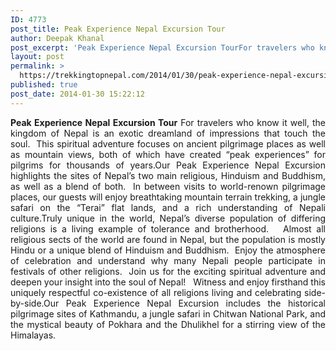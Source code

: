 ```yaml
---
ID: 4773
post_title: Peak Experience Nepal Excursion Tour
author: Deepak Khanal
post_excerpt: 'Peak Experience Nepal Excursion TourFor travelers who know it well, the kingdom of Nepal is an exotic dreamland of impressions that touch the soul.  This spiritual adventure focuses on ancient pilgrimage places as well as mountain views, both of which have created “peak experiences” for pilgrims for thousands of years.Our Peak Experience Nepal Excursion highlights the sites of Nepal’s two main religious, Hinduism and Buddhism, as well as a blend of both.'
layout: post
permalink: >
  https://trekkingtopnepal.com/2014/01/30/peak-experience-nepal-excursion-tour/
published: true
post_date: 2014-01-30 15:22:12
---
```

<p style="text-align: justify;"><strong>Peak Experience Nepal Excursion Tour</strong> For travelers who know it well, the kingdom of Nepal is an exotic dreamland of impressions that touch the soul.  This spiritual adventure focuses on ancient pilgrimage places as well as mountain views, both of which have created “peak experiences” for pilgrims for thousands of years.Our Peak Experience Nepal Excursion highlights the sites of Nepal’s two main religious, Hinduism and Buddhism, as well as a blend of both.  In between visits to world-renown pilgrimage places, our guests will enjoy breathtaking mountain terrain trekking, a jungle safari on the “Terai” flat lands, and a rich understanding of Nepali culture.Truly unique in the world, Nepal’s diverse population of differing religions is a living example of tolerance and brotherhood.   Almost all religious sects of the world are found in Nepal, but the population is mostly Hindu or a unique blend of Hinduism and Buddhism.  Enjoy the atmosphere of celebration and understand why many Nepali people participate in festivals of other religions.  Join us for the exciting spiritual adventure and deepen your insight into the soul of Nepal!   Witness and enjoy firsthand this uniquely respectful co-existence of all religions living and celebrating side-by-side.Our Peak Experience Nepal Excursion includes the historical pilgrimage sites of Kathmandu, a jungle safari in Chitwan National Park, and the mystical beauty of Pokhara and the Dhulikhel for a stirring view of the Himalayas.</p>